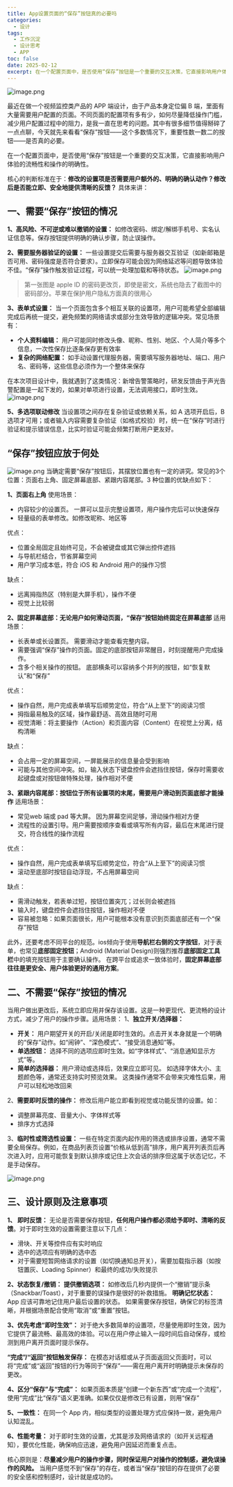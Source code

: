 ```yaml
---
title: App设置页面的“保存”按钮真的必要吗
categories:
  - 设计
tags:
  - 工作沉淀
  - 设计思考
  - APP
toc: false
date: 2025-02-12
excerpt: 在一个配置页面中，是否使用“保存”按钮是一个重要的交互决策，它直接影响用户体验的流畅性和操作的明确性。
---
```

![image.png](https://savemyblogpic-1311313070.cos.ap-chengdu.myqcloud.com/blogpicture/20250605182533.png)

最近在做一个视频监控类产品的 APP 端设计，由于产品本身定位偏 B 端，里面有大量需要用户配置的页面。不同页面的配置项有多有少，如何尽量降低操作门槛，减少用户配置过程中的阻力，是我一直在思考的问题。其中有很多细节值得掰碎了一点点聊，今天就先来看看“保存”按钮——这个多数情况下，重要性数一数二的按钮——是否真的必要。

在一个配置页面中，是否使用“保存”按钮是一个重要的交互决策，它直接影响用户体验的流畅性和操作的明确性。

核心的判断标准在于：**修改的设置项是否需要用户额外的、明确的确认动作？修改后是否能立即、安全地提供清晰的反馈？**
具体来讲：

## 一、需要“保存”按钮的情况

 **1、高风险、不可逆或难以撤销的设置：** 如修改密码、绑定/解绑手机号、实名认证信息等。保存按钮提供明确的确认步骤，防止误操作。

**2、需要服务器验证的设置：** 一些设置提交后需要与服务器交互验证（如新邮箱是否可用、密码强度是否符合要求）。立即保存可能会因为网络延迟等问题导致体验不佳。“保存”操作触发验证过程，可以统一处理加载和等待状态。
![image.png](https://savemyblogpic-1311313070.cos.ap-chengdu.myqcloud.com/blogpicture/20250606102453.png)

> 第一张图是 apple ID 的密码更改页，即使是密文，系统也隐去了截图中的密码部分。苹果在保护用户隐私方面真的很用心

**3、表单式设置：**
当一个页面包含多个相互关联的设置项，用户可能希望全部编辑完成后再统一提交，避免频繁的网络请求或部分生效导致的逻辑冲突。常见场景有：
- **个人资料编辑：** 用户可能同时修改头像、昵称、性别、地区、个人简介等多个信息，一次性保存比逐条保存更有效率
- **复杂的网络配置：** 如手动设置代理服务器，需要填写服务器地址、端口、用户名、密码等，这些信息必须作为一个整体来保存

在本次项目设计中，我就遇到了这类情况：新增告警策略时，研发反馈由于声光告警配置是一起下发的，如果对单项进行设置，无法调用接口，即时生效。
![image.png](https://savemyblogpic-1311313070.cos.ap-chengdu.myqcloud.com/blogpicture/20250606112501.png)

**5、多选项联动修改**
当设置项之间存在复杂验证或依赖关系，如 A 选项开启后，B 选项才可用；或者输入内容需要复杂验证（如格式校验）时，统一在“保存”时进行验证和提示错误信息，比实时验证可能会频繁打断用户更友好。

## “保存”按钮应放于何处
![image.png](https://savemyblogpic-1311313070.cos.ap-chengdu.myqcloud.com/blogpicture/20250606160307.png)
当确定需要“保存”按钮后，其摆放位置也有一定的讲究。常见的3个位置：页面右上角、固定屏幕底部、紧跟内容尾部。3 种位置的优缺点如下：

**1、页面右上角**
使用场景：
- 内容较少的设置页。 一屏可以显示完整设置项，用户操作完后可以快速保存
- 轻量级的表单修改。如修改昵称、地区等

优点：
- 位置全局固定且始终可见，不会被键盘或其它弹出控件遮挡
- 与导航栏结合，节省屏幕空间
- 用户学习成本低，符合 iOS 和 Android 用户的操作习惯

缺点：
- 远离拇指热区（特别是大屏手机），操作不便
- 视觉上比较弱


**2、固定屏幕底部：无论用户如何滑动页面，“保存”按钮始终固定在屏幕底部**
适用场景：
- 长表单或长设置页。 需要滑动才能查看完整内容。
- 需要强调“保存”操作的页面。固定的底部按钮非常醒目，时刻提醒用户完成操作。
- 含多个相关操作的按钮。 底部横条可以容纳多个并列的按钮，如“恢复默认”和“保存”

优点：
- 操作自然，用户完成表单填写后顺势定位，符合“从上至下”的阅读习惯
- 拇指最易触及的区域，操作最舒适、高效且随时可用
- 视觉清晰：将主要操作（Action）和页面内容（Content）在视觉上分离，结构清晰

缺点：
- 会占用一定的屏幕空间，一屏能展示的信息量会受到影响
- 可能与其他空间冲突。如，输入状态下键盘控件会遮挡住按钮，保存时需要收起键盘或对按钮做特殊处理，操作相对不便


**3、紧跟内容尾部：按钮位于所有设置项的末尾，需要用户滑动到页面底部才能操作**
适用场景：
- 常见web 端或 pad 等大屏。 因为屏幕空间足够，滑动操作相对方便
- 流程性的设置引导。用户需要按顺序查看或填写所有内容，最后在末尾进行提交，符合线性的操作流程

优点：
- 操作自然，用户完成表单填写后顺势定位，符合“从上至下”的阅读习惯
- 滚动至底部时按钮自动浮现，不占用屏幕空间

缺点：
- 需滑动触发，若表单过短，按钮位置突兀；过长则会被遮挡
- 输入时，键盘控件会遮挡住按钮，操作相对不便
- 容易被忽略：如果页面很长，用户可能根本没有意识到页面底部还有一个“保存”按钮

此外，还要考虑不同平台的规范。ios倾向于使用**导航栏右侧的文字按钮**，对于表单，也常见**底部固定按钮**；Android (Material Design)则强烈推荐**底部固定工具栏**中的填充按钮用于主要确认操作。
在跨平台或追求一致体验时，**固定屏幕底部往往是更安全、用户体验更好的通用方案**。

## 二、不需要“保存”按钮的情况
当用户做出更改后，系统立即应用并保存该设置。这是一种更现代、更流畅的设计方式，减少了用户的操作步骤。适用场景：
1、**独立开关/选择器：**
- **开关：** 用户期望开关的开启/关闭是即时生效的。点击开关本身就是一个明确的“保存”动作。如“闹钟”、“深色模式”、“接受消息通知”等。
- **单选按钮：** 选择不同的选项应即时生效。如“字体样式”、“消息通知显示方式”等。
- **简单的选择器：** 用户滑动或选择后，效果应立即可见。 如选择字体大小、主题颜色等，通常还支持实时预览效果。
这类操作通常不会带来灾难性后果，用户可以轻松地改回来

2、**需要即时反馈的操作：**
修改后用户能立即看到视觉或功能反馈的设置。如：
- 调整屏幕亮度、音量大小、字体样式等
- 排序方式选择

3、**临时性或筛选性设置：**
一些在特定页面内起作用的筛选或排序设置，通常不需要全局保存。例如，在商品列表页设置“价格从低到高”排序，用户离开列表页后再次进入时，应用可能恢复到默认排序或记住上次会话的排序但这属于状态记忆，不是手动保存。
 
![image.png](https://savemyblogpic-1311313070.cos.ap-chengdu.myqcloud.com/blogpicture/20250606104259.png)


## 三、设计原则及注意事项

**1、 即时反馈：** 无论是否需要保存按钮，**任何用户操作都必须给予即时、清晰的反馈**。对于即时生效的设置需要注意以下几点：
- 滑块、开关等控件应有实时响应
- 选中的选项应有明确的选中态
- 对于需要短暂网络请求的设置（如切换通知总开关），需要加载指示器（如按钮置灰、Loading Spinner）和最终的成功/失败提示

**2、状态恢复/撤销：** 
**提供撤销选项：** 如修改后几秒内提供一个“撤销”提示条（Snackbar/Toast），对于重要的误操作是很好的补救措施。
**明确记忆状态：** App 应该可靠地记住用户最后设置的状态。
如果需要保存按钮，确保它的标签清晰，并根据场景配合使用“取消”或“重置”按钮。

**3、优先考虑“即时生效”：**
对于绝大多数简单的设置项，尽量使用即时生效，因为它提供了最流畅、最高效的体验。可以在用户停止输入一段时间后自动保存，或检测到用户离开页面时提示保存。

**“完成”/“返回”按钮触发保存：** 在模态对话框或从子页面返回父页面时，可以将“完成”或“返回”按钮的行为等同于“保存”——需在用户离开时明确提示未保存的更改。

**4、区分“保存”与“完成”：** 如果页面本质是“创建一个新东西”或“完成一个流程”，使用“完成”比“保存”语义更准确。如果仅仅是修改已有设置，则用“保存”

**5、一致性：** 在同一个 App 内，相似类型的设置处理方式应保持一致，避免用户认知混乱。

**6、性能考量：** 对于即时生效的设置，尤其是涉及网络请求的（如开关远程通知），要优化性能，确保响应迅速，避免用户因延迟而重复点击。


核心原则是：**尽量减少用户的操作步骤，同时保证用户对操作的控制感，避免误操作的风险。** 当用户感觉不到“保存”的存在，或者当“保存”按钮的存在提供了必要的安全感和控制感时，设计就是成功的。